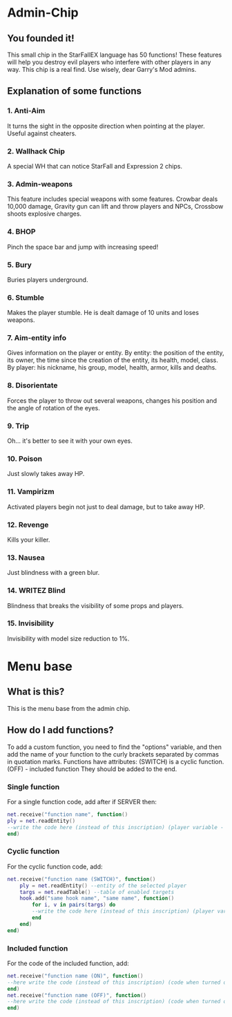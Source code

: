 # Admin-Chip
## You founded it!
This small chip in the StarFallEX language has 50 functions! These features will help you destroy evil players who interfere with other players in any way. This chip is a real find. Use wisely, dear Garry's Mod admins.
## Explanation of some functions
### 1. Anti-Aim
It turns the sight in the opposite direction when pointing at the player. Useful against cheaters.
### 2. Wallhack Chip
A special WH that can notice StarFall and Expression 2 chips.
### 3. Admin-weapons
This feature includes special weapons with some features. Crowbar deals 10,000 damage, Gravity gun can lift and throw players and NPCs, Crossbow shoots explosive charges.
### 4. BHOP
Pinch the space bar and jump with increasing speed!
### 5. Bury
Buries players underground.
### 6. Stumble
Makes the player stumble. He is dealt damage of 10 units and loses weapons.
### 7. Aim-entity info
Gives information on the player or entity. By entity: the position of the entity, its owner, the time since the creation of the entity, its health, model, class. By player: his nickname, his group, model, health, armor, kills and deaths.
### 8. Disorientate
Forces the player to throw out several weapons, changes his position and the angle of rotation of the eyes.
### 9. Trip
Oh... it's better to see it with your own eyes.
### 10. Poison
Just slowly takes away HP.
### 11. Vampirizm
Activated players begin not just to deal damage, but to take away HP.
### 12. Revenge
Kills your killer.
### 13. Nausea
Just blindness with a green blur.
### 14. WRITEZ Blind
Blindness that breaks the visibility of some props and players.
### 15. Invisibility
Invisibility with model size reduction to 1%.
# Menu base
## What is this?
This is the menu base from the admin chip.
## How do I add functions?
To add a custom function, you need to find the "options" variable, and then add the name of your function to the curly brackets separated by commas in quotation marks. Functions have attributes:
(SWITCH) is a cyclic function.
(OFF) - included function
They should be added to the end.

### Single function
For a single function code, add after if SERVER then:
```lua
net.receive("function name", function()
ply = net.readEntity()
--write the code here (instead of this inscription) (player variable - ply)
end)
```
### Cyclic function
For the cyclic function code, add:
```lua
net.receive("function name (SWITCH)", function()
    ply = net.readEntity() --entity of the selected player
    targs = net.readTable() --table of enabled targets
    hook.add("same hook name", "same name", function()
        for i, v in pairs(targs) do
        --write the code here (instead of this inscription) (player variable - v)
        end
    end)
end)
```
### Included function
For the code of the included function, add:
```lua
net.receive("function name (ON)", function()
--here write the code (instead of this inscription) (code when turned on)
end)
net.receive("function name (OFF)", function()
--here write the code (instead of this inscription) (code when turned off)
end)
```